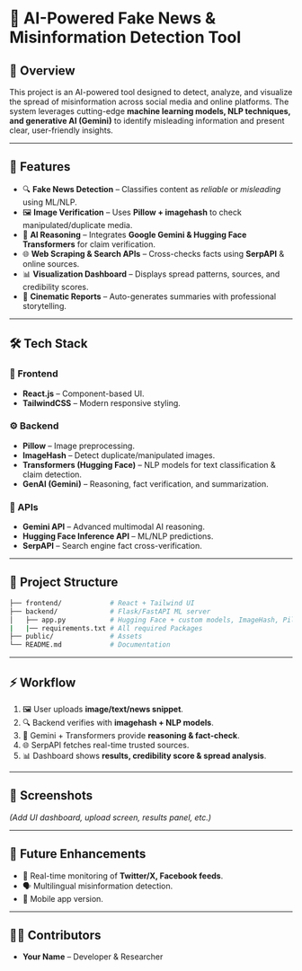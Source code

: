 # 📰 AI-Powered Fake News & Misinformation Detection Tool

## 📌 Overview
This project is an AI-powered tool designed to detect, analyze, and visualize the spread of misinformation across social media and online platforms. The system leverages cutting-edge **machine learning models, NLP techniques, and generative AI (Gemini)** to identify misleading information and present clear, user-friendly insights.

---

## 🚀 Features
- 🔍 **Fake News Detection** – Classifies content as *reliable* or *misleading* using ML/NLP.  
- 🖼 **Image Verification** – Uses **Pillow + imagehash** to check manipulated/duplicate media.  
- 🤖 **AI Reasoning** – Integrates **Google Gemini & Hugging Face Transformers** for claim verification.  
- 🌐 **Web Scraping & Search APIs** – Cross-checks facts using **SerpAPI** & online sources.  
- 📊 **Visualization Dashboard** – Displays spread patterns, sources, and credibility scores.  
- 🎥 **Cinematic Reports** – Auto-generates summaries with professional storytelling.  

---

## 🛠️ Tech Stack

### 🎨 Frontend
- **React.js** – Component-based UI.  
- **TailwindCSS** – Modern responsive styling.  

### ⚙️ Backend
- **Pillow** – Image preprocessing.  
- **ImageHash** – Detect duplicate/manipulated images.  
- **Transformers (Hugging Face)** – NLP models for text classification & claim detection.  
- **GenAI (Gemini)** – Reasoning, fact verification, and summarization.  

### 🔗 APIs
- **Gemini API** – Advanced multimodal AI reasoning.  
- **Hugging Face Inference API** – ML/NLP predictions.  
- **SerpAPI** – Search engine fact cross-verification.  

---

## 📂 Project Structure
```bash
├── frontend/            # React + Tailwind UI
├── backend/             # Flask/FastAPI ML server
│   ├── app.py           # Hugging Face + custom models, ImageHash, Pillow, parsing tools, Genai
|   |── requirements.txt # All required Packages
├── public/              # Assets
└── README.md            # Documentation
```


---

## ⚡ Workflow
1. 🖼 User uploads **image/text/news snippet**.  
2. 🔍 Backend verifies with **imagehash + NLP models**.  
3. 🤖 Gemini + Transformers provide **reasoning & fact-check**.  
4. 🌐 SerpAPI fetches real-time trusted sources.  
5. 📊 Dashboard shows **results, credibility score & spread analysis**.  

---

## 📸 Screenshots
*(Add UI dashboard, upload screen, results panel, etc.)*  

---

## 🔮 Future Enhancements
- 📡 Real-time monitoring of **Twitter/X, Facebook feeds**.  
- 🗣 Multilingual misinformation detection.  
- 📱 Mobile app version.  

---

## 👨‍💻 Contributors
- **Your Name** – Developer & Researcher  
